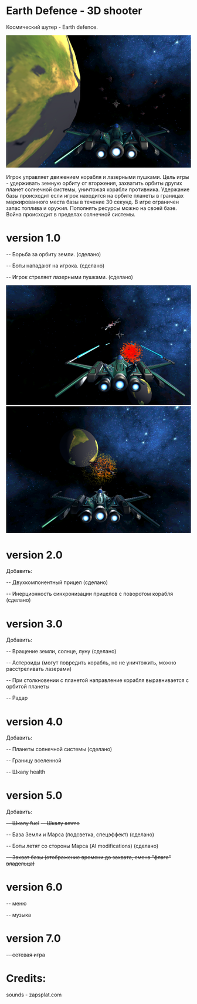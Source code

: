 # Earth Defence - 3D shooter

Космический шутер - Earth defence.

![Screenshot](screenshot/img1.png)

Игрок управляет движением корабля и лазерными пушками. 
Цель игры - удерживать земную орбиту от вторжения, захватить орбиты других планет солнечной системы, уничтожая корабли противника. 
Удержание базы происходит если игрок находится на орбите планеты в границах маркированного места базы в течение 30 секунд.
В игре ограничен запас топлива и оружия. Пополнять ресурсы можно на своей базе. Война происходит в пределах солнечной системы.

# version 1.0

-- Борьба за орбиту земли. (сделано)

-- Боты нападают на игрока. (сделано)

-- Игрок стреляет лазерными пушками. (сделано)

![Screenshot](screenshot/img2.png)
![Screenshot](screenshot/img3.png)

# version 2.0

Добавить:

-- Двухкомпонентный прицел (сделано)

-- Инерционность синхронизации прицелов с поворотом корабля (сделано)

# version 3.0

Добавить:

-- Вращение земли, солнце, луну (сделано)

-- Астероиды (могут повредить корабль, но не уничтожить, можно расстреливать лазерами)

-- При столкновении с планетой направление корабля выравнивается с орбитой планеты

-- Радар

# version 4.0

Добавить:

-- Планеты солнечной системы (сделано)

-- Границу вселенной

-- Шкалу health


# version 5.0

Добавить:

~~-- Шкалу fuel~~
~~-- Шкалу ammo~~

-- База Земли и Марса (подсветка, спецэффект) (сделано)

-- Боты летят со стороны Марса (AI modifications) (сделано)

~~-- Захват базы (отображение времени до захвата, смена "флага" владельца)~~


# version 6.0

-- меню

-- музыка


# version 7.0
~~-- сетевая игра~~




# Credits:

  sounds - zapsplat.com
